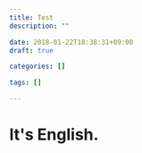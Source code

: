 ```yaml
---
title: Test
description: ""

date: 2018-01-22T18:38:31+09:00
draft: true

categories: []

tags: []

---
```


# It's English.
